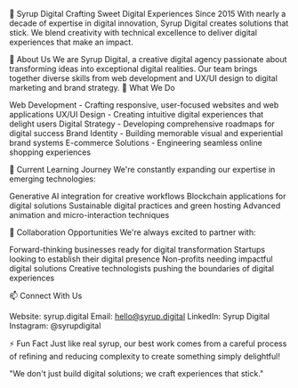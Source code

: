 🍯 Syrup Digital
Crafting Sweet Digital Experiences Since 2015
With nearly a decade of expertise in digital innovation, Syrup Digital creates solutions that stick. We blend creativity with technical excellence to deliver digital experiences that make an impact.

👋 About Us
We are Syrup Digital, a creative digital agency passionate about transforming ideas into exceptional digital realities. Our team brings together diverse skills from web development and UX/UI design to digital marketing and brand strategy.
🚀 What We Do

Web Development - Crafting responsive, user-focused websites and web applications
UX/UI Design - Creating intuitive digital experiences that delight users
Digital Strategy - Developing comprehensive roadmaps for digital success
Brand Identity - Building memorable visual and experiential brand systems
E-commerce Solutions - Engineering seamless online shopping experiences

🌱 Current Learning Journey
We're constantly expanding our expertise in emerging technologies:

Generative AI integration for creative workflows
Blockchain applications for digital solutions
Sustainable digital practices and green hosting
Advanced animation and micro-interaction techniques

💞️ Collaboration Opportunities
We're always excited to partner with:

Forward-thinking businesses ready for digital transformation
Startups looking to establish their digital presence
Non-profits needing impactful digital solutions
Creative technologists pushing the boundaries of digital experiences

📫 Connect With Us

Website: syrup.digital
Email: hello@syrup.digital
LinkedIn: Syrup Digital
Instagram: @syrupdigital

⚡ Fun Fact
Just like real syrup, our best work comes from a careful process of refining and reducing complexity to create something simply delightful!

"We don't just build digital solutions; we craft experiences that stick."
